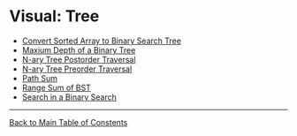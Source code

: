 # Visual: Tree
* [Convert Sorted Array to Binary Search Tree](arraytoBST.png)
* [Maxium Depth of a Binary Tree](maxdepth.png)
* [N-ary Tree Postorder Traversal](postOrder.png)
* [N-ary Tree Preorder Traversal](preOrder.png)
* [Path Sum](PathSum.png)
* [Range Sum of BST](RangeSum.png)
* [Search in a Binary Search](searchBST(1).png)


<hr>

[Back to Main Table of Constents](../../README.md)
